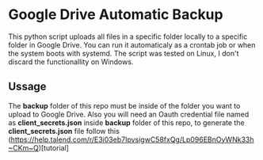 # Google Drive Automatic Backup

This python script uploads all files in a specific folder locally to a specific folder in Google Drive. You can run it automaticaly as a crontab job or when the system boots with systemd. The script was tested on Linux, I don't discard the functionallity on Windows.

## Ussage

The **backup** folder of this repo must be inside of the folder you want to upload to Google Drive. Also you will need an Oauth credential file named as **client_secrets.json** inside **backup** folder of this repo, to generate the **client_secrets.json** file follow this (https://help.talend.com/r/E3i03eb7IpvsigwC58fxQg/Lp096EBnOyWNk33h~CKm~Q)[tutorial]
